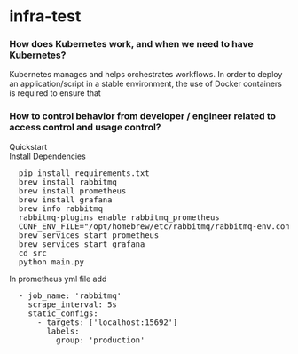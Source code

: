 # infra-test
<h3>How does Kubernetes work, and when we need to have Kubernetes?</h3>
Kubernetes manages and helps orchestrates workflows. In order to deploy an application/script in a stable environment,
the use of Docker containers is required to ensure that 
<h3>How to control behavior from developer / engineer related to access control and usage control?</h3>
Quickstart
<br>
Install Dependencies
<pre>
  pip install requirements.txt
  brew install rabbitmq
  brew install prometheus
  brew install grafana
  brew info rabbitmq 
  rabbitmq-plugins enable rabbitmq_prometheus
  CONF_ENV_FILE="/opt/homebrew/etc/rabbitmq/rabbitmq-env.conf" /opt/homebrew/opt/rabbitmq/sbin/rabbitmq-server
  brew services start prometheus
  brew services start grafana
  cd src
  python main.py
</pre>
In prometheus yml file add
<pre>
  - job_name: 'rabbitmq'
    scrape_interval: 5s
    static_configs:
      - targets: ['localhost:15692']
        labels:
          group: 'production'
</pre>
